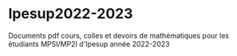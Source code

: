 # Ipesup2022-2023
Documents pdf cours, colles et devoirs de mathématiques pour les étudiants MPSI/MP2I d'Ipesup année 2022-2023
